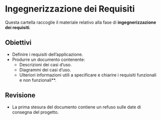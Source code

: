 # Ingegnerizzazione dei Requisiti

Questa cartella raccoglie il materiale relativo alla fase di **ingegnerizzazione dei requisiti**.

## Obiettivi
- Definire i requisiti dell’applicazione.
- Produrre un documento contenente:
  - Descrizioni dei casi d’uso.
  - Diagrammi dei casi d’uso.
  - Ulteriori informazioni utili a specificare e chiarire i requisiti funzionali e non funzionali**.

## Revisione
- La prima stesura del documento contiene un refuso sulle date di consegna del progetto.

